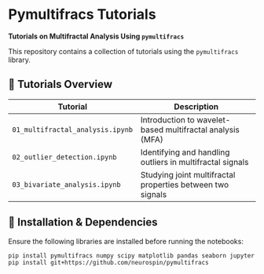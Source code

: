 # Pymultifracs Tutorials
**Tutorials on Multifractal Analysis Using `pymultifracs`**

This repository contains a collection of tutorials using the `pymultifracs` library. 

## 📂 **Tutorials Overview**
|   Tutorial | Description |
|------------|------------|
| `01_multifractal_analysis.ipynb` | Introduction to wavelet-based multifractal analysis (MFA) |
| `02_outlier_detection.ipynb` | Identifying and handling outliers in multifractal signals |
| `03_bivariate_analysis.ipynb` | Studying joint multifractal properties between two signals |


## 🔧 **Installation & Dependencies**

Ensure the following libraries are installed before running the notebooks:
```bash
pip install pymultifracs numpy scipy matplotlib pandas seaborn jupyter
pip install git+https://github.com/neurospin/pymultifracs
```
